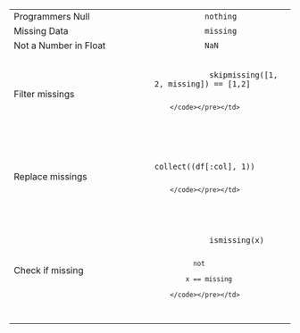 <table>
<colgroup>
<col style="width: 50%" />
<col style="width: 50%" />
</colgroup>
<tbody>
<tr class="odd">
<td>Programmers Null</td>
<td><code>           nothing         </code></td>
</tr>
<tr class="even">
<td>Missing Data</td>
<td><code>           missing         </code></td>
</tr>
<tr class="odd">
<td>Not a Number in Float</td>
<td><code>           NaN         </code></td>
</tr>
<tr class="even">
<td>Filter missings</td>
<td><pre><code>          
            skipmissing([1, 2, missing]) == [1,2]
          
        </code></pre></td>
</tr>
<tr class="odd">
<td>Replace missings</td>
<td><pre><code>          
            collect((df[:col], 1))
          
        </code></pre></td>
</tr>
<tr class="even">
<td>Check if missing</td>
<td><pre><code>          
            ismissing(x)
            
              not
            
            x == missing
          
        </code></pre></td>
</tr>
</tbody>
</table>
